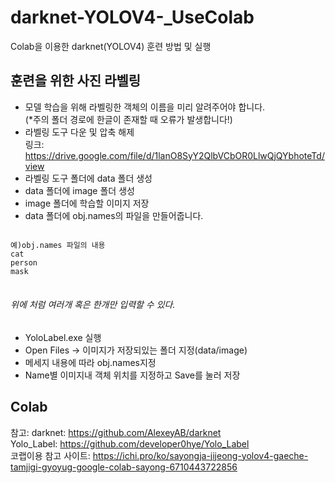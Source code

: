 # darknet-YOLOV4-_UseColab
Colab을 이용한 darknet(YOLOV4) 훈련 방법 및 실행
## 훈련을 위한 사진 라벨링
- 모델 학습을 위해 라벨링한 객체의 이름을 미리 알려주어야 합니다.   
(*주의 폴더 경로에 한글이 존재할 때 오류가 발생합니다!)   
- 라벨링 도구 다운 및 압축 해제   
링크: https://drive.google.com/file/d/1lanO8SyY2QlbVCbOR0LlwQjQYbhoteTd/view   
- 라벨링 도구 폴더에 data 폴더 생성   
- data 폴더에 image 폴더 생성   
- image 폴더에 학습할 이미지 저장   
- data 폴더에 obj.names의 파일을 만들어줍니다.
<pre>
<code>
예)obj.names 파일의 내용
cat
person
mask
</code>
</pre>   
###### 위에 처럼 여러개 혹은 한개만 입력할 수 있다.   
- YoloLabel.exe 실행
- Open Files -> 이미지가 저장되있는 폴더 지정(data/image)
- 메세지 내용에 따라 obj.names지정
- Name별 이미지내 객체 위치를 지정하고 Save를 눌러 저장
## Colab 


참고: 
darknet: https://github.com/AlexeyAB/darknet   
Yolo_Label: https://github.com/developer0hye/Yolo_Label   
코랩이용 참고 사이트: https://ichi.pro/ko/sayongja-jijeong-yolov4-gaeche-tamjigi-gyoyug-google-colab-sayong-6710443722856   
